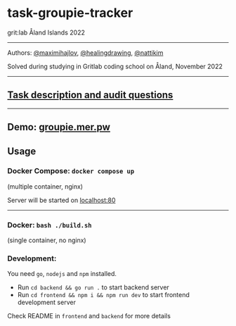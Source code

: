 # task-groupie-tracker
grit:lab Åland Islands 2022

---

Authors: [@maximihajlov](https://github.com/maximihajlov), [@healingdrawing](https://github.com/healingdrawing), [@nattikim](https://github.com/nattikim)

Solved during studying in Gritlab coding school on Åland, November 2022

---

## [Task description and audit questions](https://github.com/01-edu/public/tree/master/subjects/groupie-tracker)

---

## Demo: [groupie.mer.pw](https://groupie.mer.pw/)

## Usage

### Docker Compose: `docker compose up`

(multiple container, nginx)

Server will be started on [localhost:80](http://localhost:80/)

---

### Docker: `bash ./build.sh`

(single container, no nginx)

### Development:

You need `go`, `nodejs` and `npm` installed.

- Run `cd backend && go run .` to start backend server
- Run `cd frontend && npm i && npm run dev` to start frontend development server

Check README in `frontend` and `backend` for more details
